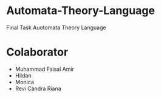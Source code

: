 # Automata-Theory-Language
Final Task Auotomata Theory Language

# Colaborator
- Muhammad Faisal Amir
- Hildan
- Monica
- Revi Candra Riana
